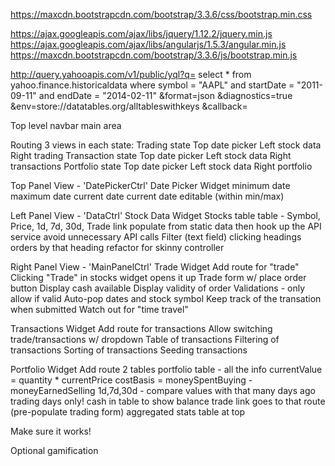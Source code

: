 https://maxcdn.bootstrapcdn.com/bootstrap/3.3.6/css/bootstrap.min.css

https://ajax.googleapis.com/ajax/libs/jquery/1.12.2/jquery.min.js
https://ajax.googleapis.com/ajax/libs/angularjs/1.5.3/angular.min.js
https://maxcdn.bootstrapcdn.com/bootstrap/3.3.6/js/bootstrap.min.js

http://query.yahooapis.com/v1/public/yql?q=
select * from   yahoo.finance.historicaldata
         where  symbol    = "AAPL"
         and    startDate = "2011-09-11"
         and    endDate   = "2014-02-11"
&format=json
&diagnostics=true
&env=store://datatables.org/alltableswithkeys
&callback=

Top level
  navbar
  main area

Routing
  3 views in each state:
  Trading state
    Top
      date picker
    Left
      stock data
    Right
      trading
  Transaction state
    Top
      date picker
    Left
      stock data
    Right
      transactions
  Portfolio state
    Top
      date picker
    Left
      stock data
    Right
      portfolio

Top Panel View - 'DatePickerCtrl'
  Date Picker Widget
    minimum date
    maximum date
    current date
    current date editable (within min/max)

Left Panel View - 'DataCtrl'
  Stock Data Widget
    Stocks table
    table - Symbol, Price, 1d, 7d, 30d, Trade link
    populate from static data
    then hook up the API service
      avoid unnecessary API calls
    Filter (text field)
    clicking headings orders by that heading
    refactor for skinny controller

Right Panel View - 'MainPanelCtrl'
  Trade Widget
    Add route for "trade"
    Clicking "Trade" in stocks widget opens it up
    Trade form w/ place order button
    Display cash available
    Display validity of order
    Validations - only allow if valid
    Auto-pop dates and stock symbol
    Keep track of the transation when submitted
    Watch out for "time travel"

  Transactions Widget
    Add route for transactions
    Allow switching trade/transactions w/ dropdown
    Table of transactions
    Filtering of transactions
    Sorting of transactions
    Seeding transactions

  Portfolio Widget
    Add route
    2 tables
    portfolio table - all the info
      currentValue = quantity * currentPrice
      costBasis = moneySpentBuying - moneyEarnedSelling
      1d,7d,30d - compare values with that many days ago
        trading days only!
    cash in table to show balance
    trade link goes to that route (pre-populate trading form)
    aggregated stats table at top

  Make sure it works!

  Optional gamification
